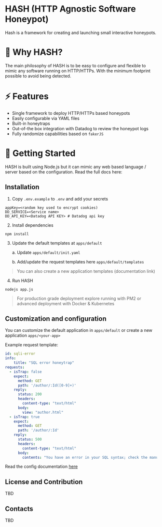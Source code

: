 # HASH (HTTP Agnostic Software Honeypot)
Hash is a framework for creating and launching small interactive honeypots. 

# 🌟 Why HASH?
The main philosophy of HASH is to be easy to configure and flexible to mimic any software running on HTTP/HTTPs. With the minimum footprint possible to avoid being detected.


# ⚡ Features

* Single framework to deploy HTTP/HTTPs based honeypots
* Easily configurable via YAML files
* Built-in honeytraps
* Out-of-the box integration with Datadog to review the honeypot logs
* Fully randomize capabilities based on `fakerJS`


# 🚀 Getting Started
HASH is built using Node.js but it can mimic any web based language / server based on the configuration. Read the full docs here:

## Installation

1. Copy `.env.example` to `.env` and add your secrets

```
appKey=<random key used to encrypt cookies) 
DD_SERVICE=<Service name> 
DD_API_KEY=<Datadog API KEY> # Datadog api key
```

2. Install dependencies

```
npm install
```

3. Update the default templates at `apps/default`

    a. Update `apps/default/init.yaml`

    b. Add/update the request templates here `apps/default/templates`

> You can also create a new application templates (documentation link)


4. Run HASH

```
nodejs app.js
```
> For production grade deployment explore running with PM2 or advanced deployment with Docker & Kubernetes


## Customization and configuration

You can customize the default application in `apps/default` or create a new application `apps/<your-app>`

Example request template:

```yaml
id: sqli-error
info:
    title: "SQL error honeytrap"
requests:
  - isTrap: false 
    expect:
      method: GET
      path: '/author/:Id([0-9]+)'
    reply:
      status: 200
      headers:
        content-type: "text/html"
      body: 
        view: "author.html"
  - isTrap: true 
    expect:
      method: GET
      path: '/author/:Id'
    reply:
      status: 500
      headers:
        content-type: "text/html"
      body: 
        contents: "You have an error in your SQL syntax; check the manual that corresponds to your MySQL server version for the right syntax to use near '' at line 2"
```

Read the config documentation [here](./docs/config.md)


## License and Contribution
TBD



## Contacts
TBD